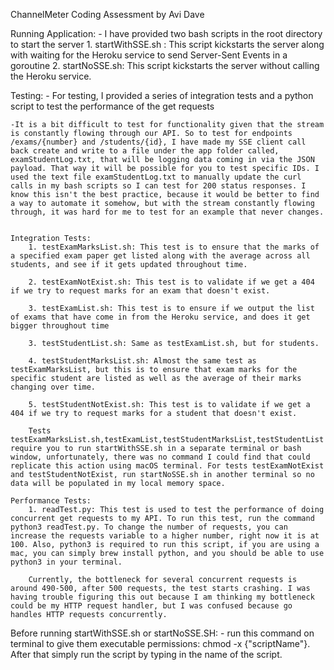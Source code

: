 ChannelMeter Coding Assessment by Avi Dave

Running Application: 
    - I have provided two bash scripts in the root directory to start the server
        1. startWithSSE.sh : This script kickstarts the server along with waiting for the Heroku service to send Server-Sent Events in a goroutine
        2. startNoSSE.sh: This script kickstarts the server without calling the Heroku service. 




Testing:
    - For testing, I provided a series of integration tests and a python script to test the performance of the get requests 

    -It is a bit difficult to test for functionality given that the stream is constantly flowing through our API. So to test for endpoints /exams/{number} and /students/{id}, I have made my SSE client call back create and write to a file under the app folder called, examStudentLog.txt, that will be logging data coming in via the JSON payload. That way it will be possible for you to test specific IDs. I used the text file examStudentLog.txt to manually update the curl calls in my bash scripts so I can test for 200 status responses. I know this isn't the best practice, because it would be better to find a way to automate it somehow, but with the stream constantly flowing through, it was hard for me to test for an example that never changes.


    Integration Tests:
        1. testExamMarksList.sh: This test is to ensure that the marks of a specified exam paper get listed along with the average across all students, and see if it gets updated throughout time. 
        
        2. testExamNotExist.sh: This test is to validate if we get a 404 if we try to request marks for an exam that doesn't exist.

        3. testExamList.sh: This test is to ensure if we output the list of exams that have come in from the Heroku service, and does it get bigger throughout time
        
        3. testStudentList.sh: Same as testExamList.sh, but for students.
        
        4. testStudentMarksList.sh: Almost the same test as testExamMarksList, but this is to ensure that exam marks for the specific student are listed as well as the average of their marks changing over time. 

        5. testStudentNotExist.sh: This test is to validate if we get a 404 if we try to request marks for a student that doesn't exist. 

        Tests testExamMarksList.sh,testExamList,testStudentMarksList,testStudentList require you to run startWithSSE.sh in a separate terminal or bash window, unfortunately, there was no command I could find that could replicate this action using macOS terminal. For tests testExamNotExist and testStudentNotExist, run startNoSSE.sh in another terminal so no data will be populated in my local memory space.  

    Performance Tests: 
        1. readTest.py: This test is used to test the performance of doing concurrent get requests to my API. To run this test, run the command python3 readTest.py. To change the number of requests, you can increase the requests variable to a higher number, right now it is at 100. Also, python3 is required to run this script, if you are using a mac, you can simply brew install python, and you should be able to use python3 in your terminal. 

        Currently, the bottleneck for several concurrent requests is around 490-500, after 500 requests, the test starts crashing. I was having trouble figuring this out because I am thinking my bottleneck could be my HTTP request handler, but I was confused because go handles HTTP requests concurrently. 
    


Before running startWithSSE.sh or startNoSSE.SH:
    - run this command on terminal to give them executable permissions: chmod -x {"scriptName"}. After that simply run the script by typing in the name of the script. 
    